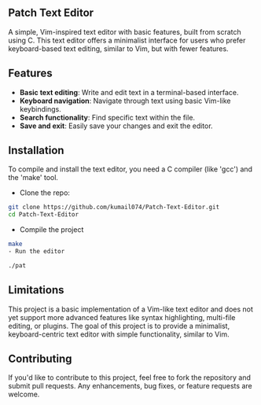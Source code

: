 ## Patch Text Editor
A simple, Vim-inspired text editor with basic features, built from scratch using C. This text editor offers a minimalist interface for users who prefer keyboard-based text editing, similar to Vim, but with fewer features.

## Features
- **Basic text editing**: Write and edit text in a terminal-based interface.
- **Keyboard navigation**: Navigate through text using basic Vim-like keybindings.
- **Search functionality**: Find specific text within the file.
- **Save and exit**: Easily save your changes and exit the editor.

## Installation
To compile and install the text editor, you need a C compiler (like 'gcc') and the 'make' tool.  
- Clone the repo:
```bash
git clone https://github.com/kumail074/Patch-Text-Editor.git
cd Patch-Text-Editor
```
- Compile the project
```bash
make
- Run the editor
```
```bash
./pat
```

## Limitations
This project is a basic implementation of a Vim-like text editor and does not yet support more advanced features like syntax highlighting, multi-file editing, or plugins. The goal of this project is to provide a minimalist, keyboard-centric text editor with simple functionality, similar to Vim.  

## Contributing
If you'd like to contribute to this project, feel free to fork the repository and submit pull requests. Any enhancements, bug fixes, or feature requests are welcome.


